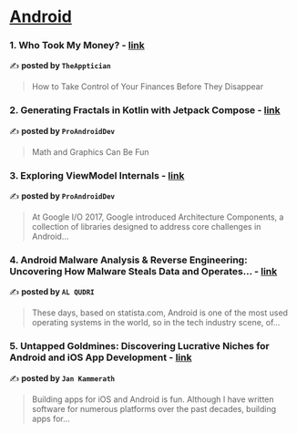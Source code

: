
<h1><a href=https://medium.com/tag/android/recommended target="_blank" rel="noopener noreferrer">Android</a></h1>
<h3>1. Who Took My Money? - <a href="https://medium.com/@theapptician/who-took-my-money-bf996b1dd637" target="_blank" rel="noopener noreferrer">link</a></h3>

✍️ **posted by `TheApptician`**

<blockquote>How to Take Control of Your Finances Before They Disappear</blockquote>

<h3>2. Generating Fractals in Kotlin with Jetpack Compose - <a href="https://medium.com/proandroiddev/generating-fractals-in-kotlin-with-jetpack-compose-c94bf37b39da" target="_blank" rel="noopener noreferrer">link</a></h3>

✍️ **posted by `ProAndroidDev`**

<blockquote>Math and Graphics Can Be Fun</blockquote>

<h3>3. Exploring ViewModel Internals - <a href="https://medium.com/proandroiddev/exploring-viewmodel-internals-4ca414b4080b" target="_blank" rel="noopener noreferrer">link</a></h3>

✍️ **posted by `ProAndroidDev`**

<blockquote>At Google I/O 2017, Google introduced Architecture Components, a collection of libraries designed to address core challenges in Android…</blockquote>

<h3>4. Android Malware Analysis & Reverse Engineering: Uncovering How Malware Steals Data and Operates… - <a href="https://medium.com/@abekweng/android-malware-analysis-reverse-engineering-uncovering-how-malware-steals-data-and-operates-099c6831c8c2" target="_blank" rel="noopener noreferrer">link</a></h3>

✍️ **posted by `AL QUDRI`**

<blockquote>These days, based on statista.com, Android is one of the most used operating systems in the world, so in the tech industry scene, of…</blockquote>

<h3>5. Untapped Goldmines: Discovering Lucrative Niches for Android and iOS App Development - <a href="https://medium.com/@jankammerath/untapped-goldmines-discovering-lucrative-niches-for-android-and-ios-app-development-ac7b073abcfd" target="_blank" rel="noopener noreferrer">link</a></h3>

✍️ **posted by `Jan Kammerath`**

<blockquote>Building apps for iOS and Android is fun. Although I have written software for numerous platforms over the past decades, building apps for…</blockquote>


